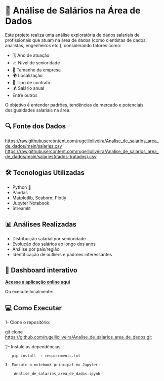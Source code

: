 # 💼 Análise de Salários na Área de Dados

Este projeto realiza uma análise exploratória de dados salariais de profissionais que atuam na área de dados (como cientistas de dados, analistas, engenheiros etc.), considerando fatores como:

- 🗓️ Ano de atuação  
- 📈 Nível de senioridade  
- 🏢 Tamanho da empresa  
- 🌍 Localização  
- 📑 Tipo de contrato  
- 💰 Salário anual  
- Entre outros

O objetivo é entender padrões, tendências de mercado e potenciais desigualdades salariais na área.

## 🔍 Fonte dos Dados

https://raw.githubusercontent.com/rugellioliveira/Analise_de_salarios_area_de_dados/main/salaries.csv
https://raw.githubusercontent.com/rugellioliveira/Analise_de_salarios_area_de_dados/main/salaries(dados-tratados).csv

## 🛠️ Tecnologias Utilizadas

- Python 🐍  
- Pandas  
- Matplotlib, Seaborn, Plotly  
- Jupyter Notebook
- Streamlit

## 📊 Análises Realizadas

- Distribuição salarial por senioridade 
- Evolução dos salários ao longo dos anos  
- Análise por país/região  
- Identificação de outliers e padrões interessantes  

## 🚀 Dashboard interativo
 [**Acesse a aplicação online aqui**](https://salarios-area-dados.streamlit.app/)

Ou execute localmente:



## 💻 Como Executar

1- Clone o repositório:

   git clone https://github.com/rugellioliveira/Analise_de_salarios_area_de_dados.git
   
2- Instale as dependências:
```bash
   pip install -r requirements.txt

3- Execute o notebook principal no Jupyter:

    Analise_de_salarios_area_de_dados.ipynb
